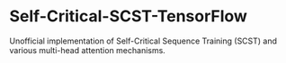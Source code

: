 # Self-Critical-SCST-TensorFlow
Unofficial implementation of Self-Critical Sequence Training (SCST) and various multi-head attention mechanisms.
